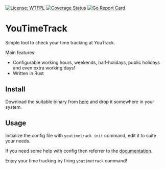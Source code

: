 [![License: WTFPL](https://img.shields.io/badge/License-WTFPL-brightgreen.svg)](http://www.wtfpl.net/about/)
[![Coverage Status](https://coveralls.io/repos/github/bullshitsoftware/youtimetrack/badge.svg?branch=master)](https://coveralls.io/github/bullshitsoftware/youtimetrack?branch=master)
[![Go Report Card](https://goreportcard.com/badge/github.com/bullshitsoftware/youtimetrack)](https://goreportcard.com/report/github.com/bullshitsoftware/youtimetrack)

# YouTimeTrack

Simple tool to check your time tracking at YouTrack.

Main features:

- Configurable working hours, weekends, half-holidays, public holidays and even extra working days!
- Written in Rust

## Install

Download the suitable binary from [here](https://github.com/bullshitsoftware/youtimetrack/releases) and drop it
somewhere in your system.

## Usage

Initialize the config file with `youtimetrack init` command, edit it to suite your needs.

If you need some help with config then referrer to the
[documentation](https://github.com/bullshitsoftware/youtimetrack/blob/master/main.go).

Enjoy your time tracking by firing `youtimetrack` command!
